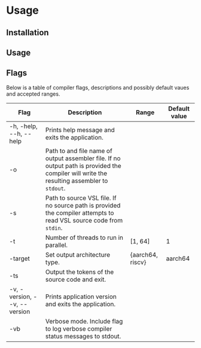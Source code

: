 # Usage

## Installation

## Usage

## Flags

Below is a table of compiler flags, descriptions and possibly default vaues and 
accepted ranges.

|Flag|Description|Range|Default value|
|---|---|---|---|
|-h, -help, --h, --help|Prints help message and exits the application.|||
|-o|Path to and file name of output assembler file. If no output path is provided the compiler will write the resulting assembler to `stdout`.|||
|-s|Path to source VSL file. If no source path is provided the compiler attempts to read VSL source code from `stdin`.|||
|-t|Number of threads to run in parallel.|[1, 64]|1|
|-target|Set output architecture type.|{aarch64, riscv}|aarch64|
|-ts|Output the tokens of the source code and exit.|||
|-v, -version, --v, --version|Prints application version and exits the application.|||
|-vb|Verbose mode. Include flag to log verbose compiler status messages to stdout.|||
